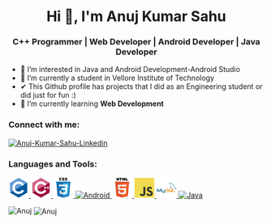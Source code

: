 

<!---
anujkumar070/anujkumar070 is a ✨ special ✨ repository because its `README.md` (this file) appears on your GitHub profile.
You can click the Preview link to take a look at your changes.
--->

<h1 align="center">Hi 👋, I'm Anuj Kumar Sahu</h1>
<h3 align="center">C++ Programmer | Web Developer | Android Developer | Java Developer</h3>

- 👀 I’m interested in Java and Android Development-Android Studio
- 🌱 I’m currently a student in Vellore Institute of Technology
- ✔ This Github profile has projects that I did as an Engineering student or did just for fun :)
- 🌱 I’m currently learning **Web Development**

<h3 align="left">Connect with me:</h3>
<p align="left">
<a href=" https://www.linkedin.com/in/anuj-kumar-sahu-514a2b19a" target="blank"><img align="center" src="https://raw.githubusercontent.com/rahuldkjain/github-profile-readme-generator/master/src/images/icons/Social/linked-in-alt.svg" alt="Anuj-Kumar-Sahu-Linkedin" height="30" width="40"></img></a>

</p>

<h3 align="left">Languages and Tools:</h3>
<p align="left"> <a href="https://www.cprogramming.com/" target="_blank"> <img src="https://raw.githubusercontent.com/devicons/devicon/master/icons/c/c-original.svg" alt="c" width="40" height="40"/> </a> <a href="https://www.w3schools.com/cpp/" target="_blank"> <img src="https://raw.githubusercontent.com/devicons/devicon/master/icons/cplusplus/cplusplus-original.svg" alt="cplusplus" width="40" height="40"/> </a> <a href="https://www.w3schools.com/css/" target="_blank"> <img src="https://raw.githubusercontent.com/devicons/devicon/master/icons/css3/css3-original-wordmark.svg" alt="css3" width="40" height="40"/> </a> <a href="https://flask.palletsprojects.com/" target="_blank"> <img src="https://brandeps.com/icon-download/A/Android-icon-vector-04.svg" alt="Android" width="40" height="40"/> </a> <a href="https://www.w3.org/html/" target="_blank"> <img src="https://raw.githubusercontent.com/devicons/devicon/master/icons/html5/html5-original-wordmark.svg" alt="html5" width="40" height="40"/> </a> <a href="https://developer.mozilla.org/en-US/docs/Web/JavaScript" target="_blank"> <img src="https://raw.githubusercontent.com/devicons/devicon/master/icons/javascript/javascript-original.svg" alt="javascript" width="40" height="40"/> </a> <a href="https://www.mysql.com/" target="_blank"> <img src="https://raw.githubusercontent.com/devicons/devicon/master/icons/mysql/mysql-original-wordmark.svg" alt="mysql" width="40" height="40"/> </a> <a href="https://opencv.org/" target="_blank"> <img src="https://brandeps.com/logo-download/J/Java-logo-vector-01.svg" alt="Java" width="40" height="40"/> </a></p>

<p><img align="left" src="https://github-readme-stats.vercel.app/api/top-langs?username=anujkumar070&show_icons=true&locale=en&layout=compact" alt="Anuj" /></p>

<p>&nbsp;<img align="center" src="https://github-readme-stats.vercel.app/api?username=anujkumar070&show_icons=true&locale=en" alt="Anuj" /></p>


